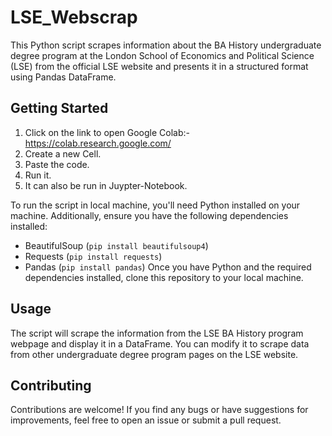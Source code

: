﻿# LSE_Webscrap

This Python script scrapes information about the BA History undergraduate degree program at the London School of Economics and Political Science (LSE) from the official LSE website and presents it in a structured format using Pandas DataFrame.
 

## Getting Started
 1) Click on the link to open Google Colab:-
    https://colab.research.google.com/
 2) Create a new Cell.
 3) Paste the code.
 4) Run it.
 5) It can also be run in Juypter-Notebook.


To run the script in local machine, you'll need Python installed on your machine. Additionally, ensure you have the following dependencies installed:
- BeautifulSoup (`pip install beautifulsoup4`)
- Requests (`pip install requests`)
- Pandas (`pip install pandas`)
Once you have Python and the required dependencies installed, clone this repository to your local machine.

## Usage
The script will scrape the information from the LSE BA History program webpage and display it in a DataFrame.
You can modify it to scrape data from other undergraduate degree program pages on the LSE website.

## Contributing
Contributions are welcome! If you find any bugs or have suggestions for improvements, feel free to open an issue or submit a pull request.

